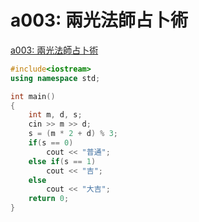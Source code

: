 # a003: 兩光法師占卜術

[a003: 兩光法師占卜術](https://zerojudge.tw/ShowProblem?problemid=a003)


~~~cpp
#include<iostream>
using namespace std;

int main()
{
    int m, d, s;
    cin >> m >> d;
    s = (m * 2 + d) % 3;
    if(s == 0)
        cout << "普通";
    else if(s == 1)
        cout << "吉";
    else
        cout << "大吉";
    return 0;
}

